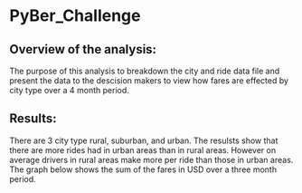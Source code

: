 # PyBer_Challenge
## Overview of the analysis:
The purpose of this analysis to breakdown the city and ride data file and present the data to the descision makers to view how fares are effected by city type over a 4 month period.
## Results:
There are 3 city type rural, suburban, and urban. The resulsts show that there are more rides had in urban areas than in rural areas. However on average drivers in rural areas make more per ride than those in urban areas. The graph below shows the sum of the fares in USD over a three month period. 
